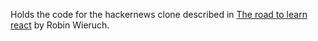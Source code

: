 Holds the code for the hackernews clone described in
[The road to learn react](https://leanpub.com/the-road-to-learn-react)
by Robin Wieruch.

